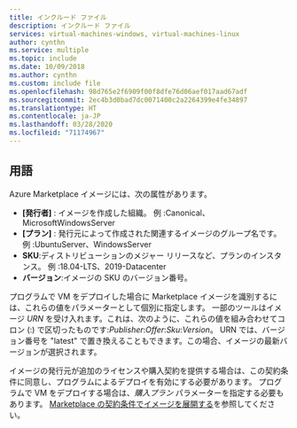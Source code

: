 ```yaml
---
title: インクルード ファイル
description: インクルード ファイル
services: virtual-machines-windows, virtual-machines-linux
author: cynthn
ms.service: multiple
ms.topic: include
ms.date: 10/09/2018
ms.author: cynthn
ms.custom: include file
ms.openlocfilehash: 98d765e2f6909f00f8dfe76d06aef017aad67adf
ms.sourcegitcommit: 2ec4b3d0bad7dc0071400c2a2264399e4fe34897
ms.translationtype: HT
ms.contentlocale: ja-JP
ms.lasthandoff: 03/28/2020
ms.locfileid: "71174967"
---
```

## <a name="terminology"></a>用語

Azure Marketplace イメージには、次の属性があります。

* **[発行者]** : イメージを作成した組織。 例 :Canonical、MicrosoftWindowsServer
* **[プラン]** : 発行元によって作成された関連するイメージのグループ名です。 例 :UbuntuServer、WindowsServer
* **SKU**:ディストリビューションのメジャー リリースなど、プランのインスタンス。 例 :18.04-LTS、2019-Datacenter
* **バージョン**:イメージの SKU のバージョン番号。 

プログラムで VM をデプロイした場合に Marketplace イメージを識別するには、これらの値をパラメーターとして個別に指定します。 一部のツールはイメージ *URN* を受け入れます。これは、次のように、これらの値を組み合わせてコロン (:) で区切ったものです:*Publisher*:*Offer*:*Sku*:*Version*。 URN では、バージョン番号を "latest" で置き換えることもできます。この場合、イメージの最新バージョンが選択されます。 

イメージの発行元が追加のライセンスや購入契約を提供する場合は、この契約条件に同意し、プログラムによるデプロイを有効にする必要があります。 プログラムで VM をデプロイする場合は、*購入プラン* パラメーターを指定する必要もあります。 [Marketplace の契約条件でイメージを展開する](#deploy-an-image-with-marketplace-terms)を参照してください。
